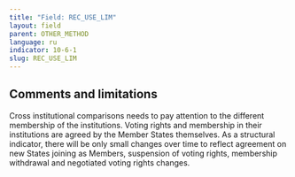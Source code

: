 ```yaml
---
title: "Field: REC_USE_LIM"
layout: field
parent: OTHER_METHOD
language: ru
indicator: 10-6-1
slug: REC_USE_LIM
---
```

## Comments and limitations

Cross institutional comparisons needs to pay attention to the different membership of the institutions. Voting rights and membership in their institutions are agreed by the Member States themselves. As a structural indicator, there will be only small changes over time to reflect agreement on new States joining as Members, suspension of voting rights, membership withdrawal and negotiated voting rights changes.